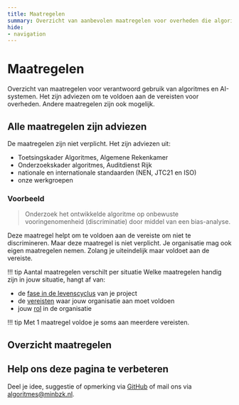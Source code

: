 ```yaml
---
title: Maatregelen
summary: Overzicht van aanbevolen maatregelen voor overheden die algoritmes of AI ontwikkelen of gebruiken. De maatregelen helpen om te voldoen aan de vereisten.
hide:
- navigation
---
```

# Maatregelen
Overzicht van maatregelen voor verantwoord gebruik van algoritmes en AI-systemen. Het zijn adviezen om te voldoen aan de vereisten voor overheden. Andere maatregelen zijn ook mogelijk.

## Alle maatregelen zijn adviezen
De maatregelen zijn niet verplicht. Het zijn adviezen uit:

- Toetsingskader Algoritmes, Algemene Rekenkamer
- Onderzoekskader algoritmes, Auditdienst Rijk
- nationale en internationale standaarden (NEN, JTC21 en ISO)
- onze werkgroepen

### Voorbeeld
> Onderzoek het ontwikkelde algoritme op onbewuste vooringenomenheid (discriminatie) door middel van een bias-analyse.

Deze maatregel helpt om te voldoen aan de vereiste om niet te discrimineren. Maar deze maatregel is niet verplicht. Je organisatie mag ook eigen maatregelen nemen. Zolang je uiteindelijk maar voldoet aan de vereiste.

!!! tip Aantal maatregelen verschilt per situatie
  Welke maatregelen handig zijn in jouw situatie, hangt af van:
  - de [fase in de levenscyclus](https://minbzk.github.io/Algoritmekader/levenscyclus/) van je project
  - de [vereisten](https://minbzk.github.io/Algoritmekader/vereisten/) waar jouw organisatie aan moet voldoen
  - jouw [rol](https://minbzk.github.io/Algoritmekader/rollen/) in de organisatie

!!! tip
  Met 1 maatregel voldoe je soms aan meerdere vereisten.

## Overzicht maatregelen

<!-- list_maatregelen_all -->

## Help ons deze pagina te verbeteren
Deel je idee, suggestie of opmerking via [GitHub](https://github.com/MinBZK/Algoritmekader) of mail ons via [algoritmes@minbzk.nl](algoritmes@minbzk.nl).

